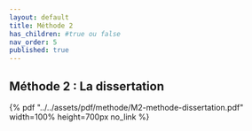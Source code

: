 ```yaml
---
layout: default
title: Méthode 2
has_children: #true ou false
nav_order: 5
published: true
---
```

## Méthode 2 : La dissertation

{% pdf "../../assets/pdf/methode/M2-methode-dissertation.pdf" width=100% height=700px no_link %}

